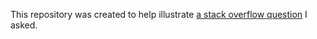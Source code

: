 This repository was created to help illustrate [a stack overflow question](http://http://stackoverflow.com/questions/39884805/polymorphic-mapping-of-collections-with-automapper) I asked.
